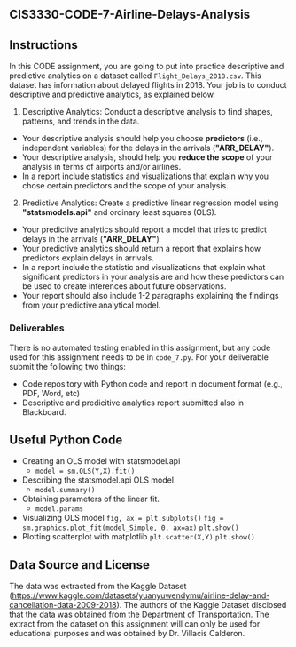 ## CIS3330-CODE-7-Airline-Delays-Analysis

## Instructions

In this CODE assignment, you are going to put into practice descriptive and predictive analytics on a dataset called `Flight_Delays_2018.csv`. This dataset  has information about delayed flights in 2018. Your job is to conduct descriptive and predictive analytics, as explained below.

1. Descriptive Analytics: Conduct a descriptive analysis to find shapes, patterns, and trends in the data. 
 * Your descriptive analysis should help you choose **predictors** (i.e., independent variables) for the delays in the arrivals (**"ARR_DELAY"**).
 * Your descriptive analysis, should help you **reduce the scope** of your analysis in terms of airports and/or airlines.
 * In a report include statistics and visualizations that explain why you chose certain predictors and the scope of your analysis.
2. Predictive Analytics: Create a predictive linear regression model using **"statsmodels.api"** and ordinary least squares (OLS).
 * Your predictive analytics should report a model that tries to predict delays in the arrivals (**"ARR_DELAY"**)
 * Your predictive analytics should return a report that explains how predictors explain delays in arrivals.
 * In a report include the statistic and visualizations that explain what significant predictors in your analysis are and how these predictors can be used to create inferences about future observations.
 * Your report should also include 1-2 paragraphs explaining the findings from your predictive analytical model.

### Deliverables 

There is no automated testing enabled in this assignment, but any code used for this assignment needs to be in `code_7.py`. For your deliverable submit the following two things:

* Code repository with Python code and report in document format (e.g., PDF, Word, etc)
* Descriptive and predicitive analytics report submitted also in Blackboard.

## Useful Python Code

* Creating an OLS model with statsmodel.api
  * `model = sm.OLS(Y,X).fit()`
* Describing the statsmodel.api OLS model
  * `model.summary()`
* Obtaining parameters of the linear fit.
  * `model.params`
* Visualizing OLS model
`fig, ax = plt.subplots()`
`fig = sm.graphics.plot_fit(model_Simple, 0, ax=ax)`
`plt.show()`
* Plotting scatterplot with matplotlib
`plt.scatter(X,Y)`
`plt.show()`

## Data Source and License

The data was extracted from the Kaggle Dataset (https://www.kaggle.com/datasets/yuanyuwendymu/airline-delay-and-cancellation-data-2009-2018). The authors of the Kaggle Dataset disclosed that the data was obtained from the Department of Transportation. The extract from the dataset  on this assignment will can only be used for educational purposes and was obtained by Dr. Villacis Calderon. 

